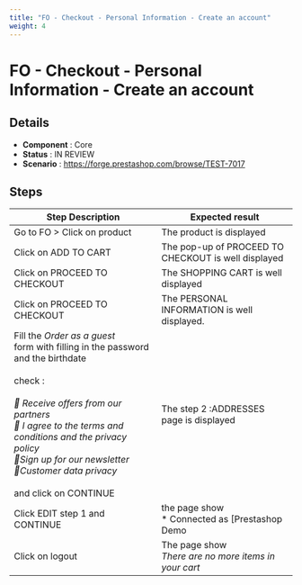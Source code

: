 ```yaml
---
title: "FO - Checkout - Personal Information - Create an account"
weight: 4
---
```


# FO - Checkout - Personal Information - Create an account
## Details
* **Component** : Core
* **Status** : IN REVIEW
* **Scenario** : https://forge.prestashop.com/browse/TEST-7017

## Steps
| Step Description | Expected result |
| ----- | ----- |
| Go to FO > Click on product | The product is displayed |
| Click on ADD TO CART | The pop-up of PROCEED TO CHECKOUT is well displayed |
| Click on PROCEED TO CHECKOUT | The SHOPPING CART is well displayed |
| Click on PROCEED TO CHECKOUT | The PERSONAL INFORMATION is well displayed. |
| Fill the *Order as a guest* form with filling in the password and the birthdate<br><br>check :<br><br>_ Receive offers from our partners_<br>_ I agree to the terms and conditions and the privacy policy_<br>_Sign up for our newsletter_<br>_Customer data privacy_<br><br>and click on CONTINUE | The step 2 :ADDRESSES page is displayed |
| Click EDIT step 1 and CONTINUE | the page show <br> * Connected as [Prestashop Demo|http://127.0.0.1:8081/develop/en/identity]..<br> * Not you? [Log out|http://127.0.0.1:8081/develop/en/?mylogout=]<br><br>_If you sign out now, your cart will be emptied._ |
| Click on logout | The page show <br>_There are no more items in your cart_ |
